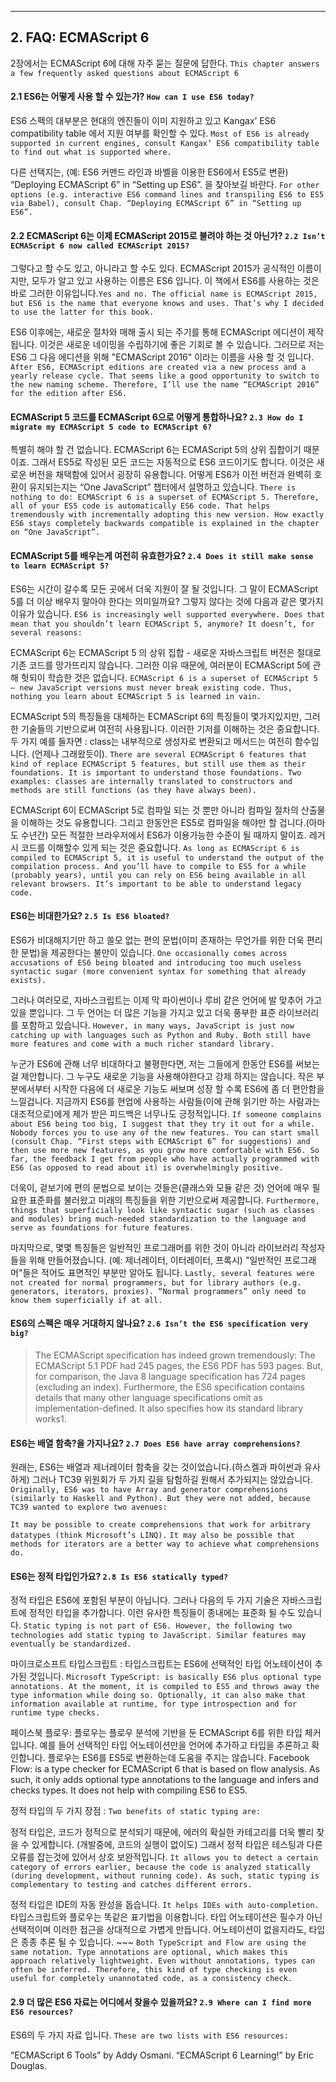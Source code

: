 ----
## 2. FAQ: ECMAScript 6

2장에서는 ECMAScript 6에 대해 자주 묻는 질문에 답한다. `This chapter answers a few frequently asked questions about ECMAScript 6`

#### 2.1 ES6는 어떻게 사용 할 수 있는가? `How can I use ES6 today?`

ES6 스펙의 대부분은 현대의 엔진들이 이미 지원하고 있고 Kangax’ ES6 compatibility table 에서 지원 여부를 확인할 수 있다. `Most of ES6 is already supported in current engines, consult Kangax’ ES6 compatibility table to find out what is supported where.`

다른 선택지는, (예: ES6 커맨드 라인과 바벨을 이용한 ES6에서 ES5로 변환) “Deploying ECMAScript 6” in “Setting up ES6”. 을 찾아보길 바란다. `For other options (e.g. interactive ES6 command lines and transpiling ES6 to ES5 via Babel), consult Chap. “Deploying ECMAScript 6” in “Setting up ES6”.`

#### 2.2 ECMAScript 6는 이제 ECMAScript 2015로 불려야 하는 것 아닌가? `2.2 Isn’t ECMAScript 6 now called ECMAScript 2015?`

그렇다고 할 수도 있고, 아니라고 할 수도 있다. ECMAScript 2015가 공식적인 이름이지만, 모두가 알고 있고 사용하는 이름은 ES6 입니다. 이 책에서 ES6를 사용하는 것은 바로 그러한 이유입니다.`Yes and no. The official name is ECMAScript 2015, but ES6 is the name that everyone knows and uses. That’s why I decided to use the latter for this book.`

ES6 이후에는, 새로운 절차와 매해 출시 되는 주기를 통해 ECMAScript 에디션이 제작 됩니다. 이것은 새로운 네이밍을 수립하기에 좋은 기회로 볼 수 있습니다. 그러므로 저는 ES6 그 다음 에디션을 위해 "ECMAScript 2016" 이라는 이름을 사용 할 것 입니다. `After ES6, ECMAScript editions are created via a new process and a yearly release cycle. That seems like a good opportunity to switch to the new naming scheme. Therefore, I’ll use the name “ECMAScript 2016” for the edition after ES6.`

#### ECMAScript 5 코드를 ECMAScript 6으로 어떻게 통합하나요? `2.3 How do I migrate my ECMAScript 5 code to ECMAScript 6?`

특별히 해야 할 건 없습니다. ECMAScript 6는 ECMAScript 5의 상위 집합이기 때문이죠. 그래서 ES5로 작성된 모든 코드는 자동적으로 ES6 코드이기도 합니다. 이것은 새로운 버전을 채택함에 있어서 굉장히 유용합니다. 어떻게 ES6가 이전 버전과 완벽히 호환이 유지되는지는 “One JavaScript” 챕터에서 설명하고 있습니다. `There is nothing to do: ECMAScript 6 is a superset of ECMAScript 5. Therefore, all of your ES5 code is automatically ES6 code. That helps tremendously with incrementally adopting this new version. How exactly ES6 stays completely backwards compatible is explained in the chapter on “One JavaScript”.`

#### ECMAScript 5를 배우는게 여전히 유효한가요? `2.4 Does it still make sense to learn ECMAScript 5?`

ES6는 시간이 갈수록 모든 곳에서 더욱 지원이 잘 될 것입니다. 그 말이 ECMAScript 5를 더 이상 배우지 말아야 한다는 의미일까요? 그렇지 않다는 것에 다음과 같은 몇가지 이유가 있습니다. `ES6 is increasingly well supported everywhere. Does that mean that you shouldn’t learn ECMAScript 5, anymore? It doesn’t, for several reasons:`

ECMAScript 6는 ECMAScript 5 의 상위 집합 - 새로운 자바스크립트 버전은 절대로 기존 코드를 망가뜨리지 않습니다. 그러한 이유 때문에,  여러분이 ECMAScript 5에 관해 헛되이 학습한 것은 없습니다. `ECMAScript 6 is a superset of ECMAScript 5 – new JavaScript versions must never break existing code. Thus, nothing you learn about ECMAScript 5 is learned in vain.`

ECMAScript 5의 특징들을 대체하는 ECMAScript 6의 특징들이 몇가지있지만, 그러한 기술들의 기반으로써 여전히 사용됩니다. 이러한 기저를 이해하는 것은 중요합니다. 두 가지 예를 들자면 : class는 내부적으로 생성자로 변환되고 메서드는 여전히 함수입니다. (언제나 그래왔듯이). `There are several ECMAScript 6 features that kind of replace ECMAScript 5 features, but still use them as their foundations. It is important to understand those foundations. Two examples: classes are internally translated to constructors and methods are still functions (as they have always been).`

ECMAScript 6이 ECMAScript 5로 컴파일 되는 것 뿐만 아니라 컴파일 절차의 산출물을 이해하는 것도 유용합니다. 그리고 한동안은 ES5로 컴파일을 해야만 할 겁니다.(아마도 수년간) 모든 적절한 브라우저에서 ES6가 이용가능한 수준이 될 때까지 말이죠. 레거시 코드를 이해할수 있게 되는 것은 중요합니다. `As long as ECMAScript 6 is compiled to ECMAScript 5, it is useful to understand the output of the compilation process. And you’ll have to compile to ES5 for a while (probably years), until you can rely on ES6 being available in all relevant browsers. It’s important to be able to understand legacy code.`

#### ES6는 비대한가요? `2.5 Is ES6 bloated?`

ES6가 비대해지기만 하고 쓸모 없는 편의 문법(이미 존재하는 무언가를 위한 더욱 편리한 문법)을 제공한다는 불만이 있습니다. `One occasionally comes across accusations of ES6 being bloated and introducing too much useless syntactic sugar (more convenient syntax for something that already exists).`

그러나 여러모로, 자바스크립트는 이제 막 파이썬이나 루비 같은 언어에 발 맞추어 가고 있을 뿐입니다. 그 두 언어는 더 많은 기능을 가지고 있고 더욱 풍부한 표준 라이브러리를 포함하고 있습니다. `However, in many ways, JavaScript is just now catching up with languages such as Python and Ruby. Both still have more features and come with a much richer standard library.`

누군가 ES6에 관해 너무 비대하다고 불평한다면, 저는 그들에게 한동안 ES6를 써보는 걸 제안합니다. 그 누구도 새로운 기능을 사용해야한다고 강제 하지는 않습니다. 작은 부분에서부터 시작한 다음에 더 새로운 기능도 써보며 성장 할 수록 ES6에 좀 더 편안함을 느낄겁니다. 지금까지 ES6를 현업에 사용하는 사람들(이에 관해 읽기만 하는 사람과는 대조적으로)에게 제가 받은 피드백은 너무나도 긍정적입니다. `If someone complains about ES6 being too big, I suggest that they try it out for a while. Nobody forces you to use any of the new features. You can start small (consult Chap. “First steps with ECMAScript 6” for suggestions) and then use more new features, as you grow more comfortable with ES6. So far, the feedback I get from people who have actually programmed with ES6 (as opposed to read about it) is overwhelmingly positive.`

더욱이, 겉보기에 편의 문법으로 보이는 것들은(클래스와 모듈 같은 것) 언어에 매우 필요한 표준화를 불러왔고 미래의 특징들을 위한 기반으로써 제공합니다. `Furthermore, things that superficially look like syntactic sugar (such as classes and modules) bring much-needed standardization to the language and serve as foundations for future features.`

마지막으로, 몇몇 특징들은 일반적인 프로그래머를 위한 것이 아니라 라이브러리 작성자들을 위해 만들어졌습니다. (예: 제너레이터, 이터레이터, 프록시) "일반적인 프로그래머"들은 적어도 표면적인 부분만 알아도 됩니다. `Lastly, several features were not created for normal programmers, but for library authors (e.g. generators, iterators, proxies). “Normal programmers” only need to know them superficially if at all.`

#### ES6의 스펙은 매우 거대하지 않나요? `2.6 Isn’t the ES6 specification very big?`

> The ECMAScript specification has indeed grown tremendously: The ECMAScript 5.1 PDF had 245 pages, the ES6 PDF has 593 pages. But, for comparison, the Java 8 language specification has 724 pages (excluding an index). Furthermore, the ES6 specification contains details that many other language specifications omit as implementation-defined. It also specifies how its standard library works1.

#### ES6는 배열 함축?을 가지나요? `2.7 Does ES6 have array comprehensions?`
원래는, ES6는 배열과 제너레이터 함축을 갖는 것이었습니다.(하스켈과 파이썬과 유사하게) 그러나 TC39 위원회가 두 가지 길을 탐험하길 원해서 추가되지는 않았습니다. `Originally, ES6 was to have Array and generator comprehensions (similarly to Haskell and Python). But they were not added, because TC39 wanted to explore two avenues:`

`It may be possible to create comprehensions that work for arbitrary datatypes (think Microsoft’s LINQ).`
`It may also be possible that methods for iterators are a better way to achieve what comprehensions do.`

#### ES6는 정적 타입인가요? `2.8 Is ES6 statically typed?`
정적 타입은 ES6에 포함된 부분이 아닙니다. 그러나 다음의 두 가지 기술은 자바스크립트에 정적인 타입을 추가합니다. 이런 유사한 특징들이 종내에는 표준화 될 수도 있습니다. `Static typing is not part of ES6. However, the following two technologies add static typing to JavaScript. Similar features may eventually be standardized.`

마이크로소프트 타입스크립트 : 타입스크립트는 ES6에 선택적인 타입 어노테이션이 추가된 것입니다. 
`Microsoft TypeScript: is basically ES6 plus optional type annotations. At the moment, it is compiled to ES5 and throws away the type information while doing so. Optionally, it can also make that information available at runtime, for type introspection and for runtime type checks.`

페이스북 플로우: 플로우는 플로우 분석에 기반을 둔 ECMAScript 6를 위한 타입 체커입니다. 예를 들어 선택적인 타입 어노테이션만을 언어에 추가하고 타입을 추론하고 확인합니다. 플로우는 ES6를 ES5로 변환하는데 도움을 주지는 않습니다.
Facebook Flow: is a type checker for ECMAScript 6 that is based on flow analysis. As such, it only adds optional type annotations to the language and infers and checks types. It does not help with compiling ES6 to ES5.

정적 타입의 두 가지 장점 : `Two benefits of static typing are:`

정적 타입은, 코드가 정적으로 분석되기 때문에,  에러의 확실한 카테고리를 더욱 빨리 찾을 수 있게합니다. (개발중에, 코드의 실행이 없이도) 그래서 정적 타입은 테스팅과 다른 오류를 잡는것에 있어서 상호 보완적입니다. `It allows you to detect a certain category of errors earlier, because the code is analyzed statically (during development, without running code). As such, static typing is complementary to testing and catches different errors.`

정적 타입은 IDE의 자동 완성을 돕습니다. `It helps IDEs with auto-completion.`
타입스크립트와 플로우는 똑같은 표기법을 이용합니다. 타입 어노테이션은 필수가 아닌 선택적이며 이러한 접근을 상대적으로 가볍게 만듭니다. 어노테이션이 없을지라도, 타입은 종종 추론 될 수 있습니다. ~~~
`Both TypeScript and Flow are using the same notation. Type annotations are optional, which makes this approach relatively lightweight. Even without annotations, types can often be inferred. Therefore, this kind of type checking is even useful for completely unannotated code, as a consistency check.`

#### 2.9 더 많은 ES6 자료는 어디에서 찾을수 있을까요? `2.9 Where can I find more ES6 resources?`
ES6의 두 가지 자료 입니다. `These are two lists with ES6 resources:`

“ECMAScript 6 Tools” by Addy Osmani.
“ECMAScript 6 Learning!” by Eric Douglas.
